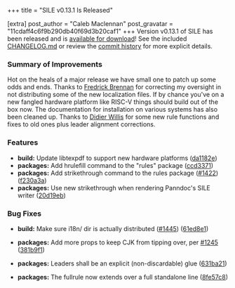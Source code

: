 +++
title = "SILE v0.13.1 Is Released"

[extra]
post_author = "Caleb Maclennan"
post_gravatar = "11cdaff4c6f9b290db40f69d3b20caf1"
+++
Version v0.13.1 of SILE has been released and is [available for download][release]!
See the included [CHANGELOG.md][changelog] or review the [commit history][commits] for more explicit details.

### Summary of Improvements

Hot on the heals of a major release we have small one to patch up some odds and ends.
Thanks to [Fredrick Brennan](http://github.com/ctrlcctrlv) for correcting my oversight in not distributing some of the new localization files.
If by chance you've on a new fangled hardware platform like RISC-V things should build out of the box now.
The documentation for installation on various systems has also been cleaned up.
Thanks to [Didier Willis](http://github.com/Omikhleia) for some new rule functions and fixes to old ones plus leader alignment corrections.

### Features

* **build:** Update libtexpdf to support new hardware platforms ([da1182e](https://github.com/sile-typesetter/sile/commit/da1182ec3601d9a4ea5b2529c6d0de4108bbf211))
* **packages:** Add hrulefill command to the "rules" package ([ccd3371](https://github.com/sile-typesetter/sile/commit/ccd3371aafa4f314c9d2a967106e03c373cf1a35))
* **packages:** Add strikethrough command to the rules package ([#1422](https://github.com/sile-typesetter/sile/issues/1422)) ([f230a3a](https://github.com/sile-typesetter/sile/commit/f230a3aae72cf84075623165ce6ded0c9aa2bdd0))
* **packages:** Use new strikethrough when rendering Panndoc's SILE writer ([20d19eb](https://github.com/sile-typesetter/sile/commit/20d19eb849307a1067006a595b2e4f2b92e53112))


### Bug Fixes

* **build:** Make sure i18n/ dir is actually distributed ([#1445](https://github.com/sile-typesetter/sile/issues/1445)) ([61ed8e1](https://github.com/sile-typesetter/sile/commit/61ed8e13eee3c2f5f802605a9da5f25ad0040164))
* **packages:** Add more props to keep CJK from tipping over, per [#1245](https://github.com/sile-typesetter/sile/issues/1245) ([381b9f1](https://github.com/sile-typesetter/sile/commit/381b9f14d10e1bbcf0b117642c4c13e3dcd4c620))
* **packages:** Leaders shall be an explicit (non-discardable) glue ([631ba21](https://github.com/sile-typesetter/sile/commit/631ba21c182389dd5a68241a36d1eb4fb13c895b))
* **packages:** The fullrule now extends over a full standalone line ([8fe57c8](https://github.com/sile-typesetter/sile/commit/8fe57c844f2a093d7abe35dfe6c63d5df5ab7115))

  [release]: https://github.com/sile-typesetter/sile/releases/tag/v0.13.1
  [changelog]: https://github.com/sile-typesetter/sile/blob/master/CHANGELOG.md
  [commits]: https://github.com/sile-typesetter/sile/compare/v0.13.0...v0.13.1
